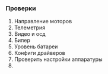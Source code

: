 ### Проверки

1) Направление моторов
2) Телеметрия
3) Видео и осд
4) Бипер
5) Уровень батареи
6) Конфиги драйверов
7) Проверить настройки аппаратуры
8) 